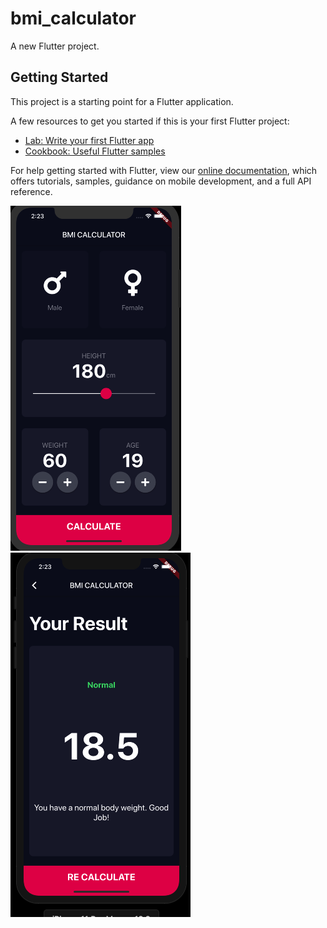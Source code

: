 # bmi_calculator

A new Flutter project.

## Getting Started

This project is a starting point for a Flutter application.

A few resources to get you started if this is your first Flutter project:

- [Lab: Write your first Flutter app](https://flutter.dev/docs/get-started/codelab)
- [Cookbook: Useful Flutter samples](https://flutter.dev/docs/cookbook)

For help getting started with Flutter, view our
[online documentation](https://flutter.dev/docs), which offers tutorials,
samples, guidance on mobile development, and a full API reference.



![End Banner](https://github.com/TeLoardBruh/flutter_course/blob/master/code/bmi_calculator/image/Screen%20Shot%202020-04-10%20at%202.23.21%20PM.png)
![End Banner](https://github.com/TeLoardBruh/flutter_course/blob/master/code/bmi_calculator/image/Screen%20Shot%202020-04-10%20at%202.23.31%20PM.png)